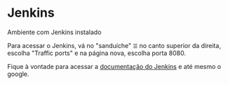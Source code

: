 # Jenkins

Ambiente com Jenkins instalado

Para acessar o Jenkins, vá no "sanduíche" `☰` no canto superior da direita, 
escolha "Traffic ports" e na página nova, escolha porta 8080.

Fique à vontade para acessar a 
[documentação do Jenkins](https://www.jenkins.io/doc/)
e até mesmo o google.

